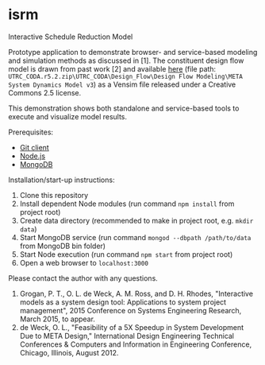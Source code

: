 # isrm
Interactive Schedule Reduction Model

Prototype application to demonstrate browser- and service-based modeling and simulation methods as discussed in [1]. The constituent design flow model is drawn from past work [2] and available [here](http://cps-vo.org/node/2691) (file path: `UTRC_CODA.r5.2.zip\UTRC_CODA\Design_Flow\Design Flow Modeling\META System Dynamics Model v3`) as a Vensim file released under a Creative Commons 2.5 license.

This demonstration shows both standalone and service-based tools to execute and visualize model results.

Prerequisites:
 * [Git client](https://help.github.com/articles/set-up-git/)
 * [Node.js](http://nodejs.org/)
 * [MongoDB](http://www.mongodb.org/)

Installation/start-up instructions:
1. Clone this repository
2. Install dependent Node modules (run command `npm install` from project root)
3. Create data directory (recommended to make in project root, e.g. `mkdir data`)
4. Start MongoDB service (run command `mongod --dbpath /path/to/data` from MongoDB bin folder)
5. Start Node execution (run command `npm start` from project root)
6. Open a web browser to `localhost:3000`

Please contact the author with any questions.

1. Grogan, P. T., O. L. de Weck, A. M. Ross, and D. H. Rhodes, "Interactive models as a system design tool: Applications to system project management", 2015 Conference on Systems Engineering Research, March 2015, to appear.
2. de Weck, O. L., "Feasibility of a 5X Speedup in System Development Due to META Design," International Design Engineering Technical Conferences & Computers and Information in Engineering Conference, Chicago, Illinois, August 2012.